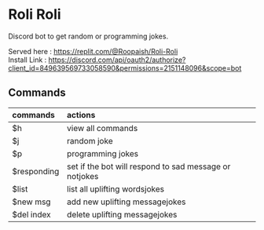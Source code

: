 # Roli Roli

Discord bot to get random or programming jokes.    

Served here : https://replit.com/@Roopaish/Roli-Roli  
Install Link :   https://discord.com/api/oauth2/authorize?client_id=849639569733058590&permissions=2151148096&scope=bot

## Commands
| commands    | actions                                                |
|:------------|:-------------------------------------------------------|
| $h          | view all commands                                      |
| $j          | random joke                                            |
| $p          | programming jokes                                      |
| $responding | set if the bot will respond to sad message or notjokes |
| $list       | list all uplifting wordsjokes                          |
| $new msg    | add new uplifting messagejokes                         |
| $del index  | delete uplifting messagejokes                          |